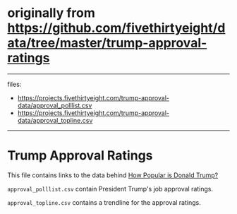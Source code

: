 # originally from https://github.com/fivethirtyeight/data/tree/master/trump-approval-ratings

---
files:
  - https://projects.fivethirtyeight.com/trump-approval-data/approval_polllist.csv
  - https://projects.fivethirtyeight.com/trump-approval-data/approval_topline.csv
---
# Trump Approval Ratings

This file contains links to the data behind [How Popular is Donald Trump?](https://projects.fivethirtyeight.com/trump-approval-ratings/)

`approval_polllist.csv` contain President Trump's job approval ratings.

`approval_topline.csv` contains a trendline for the approval ratings.
